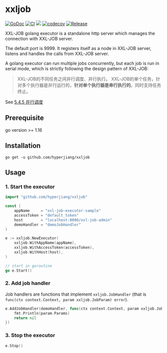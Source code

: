 # xxljob

[![GoDoc](https://pkg.go.dev/badge/github.com/hyperjiang/xxljob)](https://pkg.go.dev/github.com/hyperjiang/xxljob)
[![CI](https://github.com/hyperjiang/xxljob/actions/workflows/ci.yml/badge.svg?branch=main)](https://github.com/hyperjiang/xxljob/actions/workflows/ci.yml)
[![](https://goreportcard.com/badge/github.com/hyperjiang/xxljob)](https://goreportcard.com/report/github.com/hyperjiang/xxljob)
[![codecov](https://codecov.io/gh/hyperjiang/xxljob/branch/main/graph/badge.svg)](https://codecov.io/gh/hyperjiang/xxljob)
[![Release](https://img.shields.io/github/release/hyperjiang/xxljob.svg)](https://github.com/hyperjiang/xxljob/releases)

XXL-JOB golang executor is a standalone http server which manages the connection with XXL-JOB server.

The default port is 9999. It registers itself as a node in XXL-JOB server, listens and handles the calls from XXL-JOB server.

A golang executor can run multiple jobs concurrently, but each job is run in serial mode, which is strictly following the design pattern of XXL-JOB:

> XXL-JOB的不同任务之间并行调度、并行执行。
> XXL-JOB的单个任务，针对多个执行器是并行运行的，**针对单个执行器是串行执行的**。同时支持任务终止。

See [5.4.5 并行调度](https://github.com/xuxueli/xxl-job/blob/72963e4716a74eacdcbdd2e999c433debf3afaa3/doc/XXL-JOB%E5%AE%98%E6%96%B9%E6%96%87%E6%A1%A3.md#545-%E5%B9%B6%E8%A1%8C%E8%B0%83%E5%BA%A6)

## Prerequisite

go version >= 1.16

## Installation

```
go get -u github.com/hyperjiang/xxljob
```

## Usage

### 1. Start the executor

```go
import "github.com/hyperjiang/xxljob"

const (
	appName     = "xxl-job-executor-sample"
	accessToken = "default_token"
	host        = "localhost:8080/xxl-job-admin"
	demoHandler = "demoJobHandler"
)

e := xxljob.NewExecutor(
    xxljob.WithAppName(appName),
    xxljob.WithAccessToken(accessToken),
    xxljob.WithHost(host),
)

// start in goroutine
go e.Start()
```
### 2. Add job handler

Job handlers are functions that implement `xxljob.JobHandler` (that is `func(ctx context.Context, param xxljob.JobParam) error`).

```go
e.AddJobHandler(demoHandler, func(ctx context.Context, param xxljob.JobParam) error {
    fmt.Println(param.Params)
    return nil
})
```

### 3. Stop the executor

```go
e.Stop()
```
